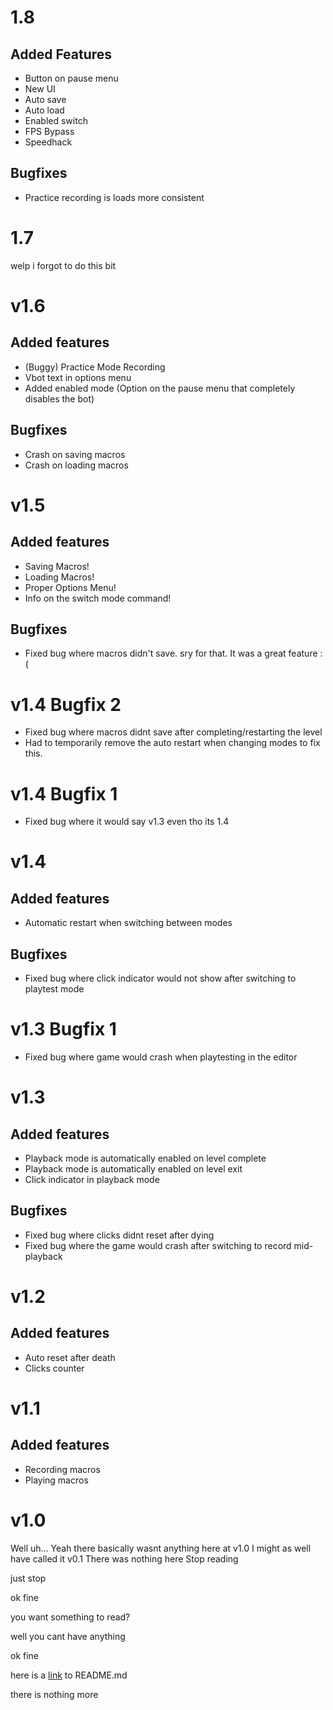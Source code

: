 # 1.8

## Added Features

- Button on pause menu
- New UI
- Auto save
- Auto load
- Enabled switch
- FPS Bypass
- Speedhack

## Bugfixes

- Practice recording is loads more consistent

# 1.7

welp i forgot to do this bit

# v1.6

## Added features

- (Buggy) Practice Mode Recording
- Vbot text in options menu
- Added enabled mode (Option on the pause menu that completely disables the bot)

## Bugfixes

- Crash on saving macros
- Crash on loading macros

# v1.5

## Added features

- Saving Macros!
- Loading Macros!
- Proper Options Menu!
- Info on the switch mode command!

## Bugfixes

- Fixed bug where macros didn't save. sry for that. It was a great feature :(

# v1.4 Bugfix 2

- Fixed bug where macros didnt save after completing/restarting the level
- Had to temporarily remove the auto restart when changing modes to fix this. 

# v1.4 Bugfix 1

- Fixed bug where it would say v1.3 even tho its 1.4

# v1.4

## Added features

- Automatic restart when switching between modes

## Bugfixes

- Fixed bug where click indicator would not show after switching to playtest mode

# v1.3 Bugfix 1

- Fixed bug where game would crash when playtesting in the editor

# v1.3

## Added features

- Playback mode is automatically enabled on level complete
- Playback mode is automatically enabled on level exit
- Click indicator in playback mode

## Bugfixes

- Fixed bug where clicks didnt reset after dying
- Fixed bug where the game would crash after switching to record mid-playback

# v1.2

## Added features

- Auto reset after death
- Clicks counter

# v1.1

## Added features

- Recording macros
- Playing macros

# v1.0

Well uh...
Yeah there basically wasnt anything here at v1.0
I might as well have called it v0.1
There was nothing here
Stop reading



just stop




ok fine




you want something to read?




well you cant have anything







ok fine







here is a [link](https://www.youtube.com/watch?v=ub82Xb1C8os) to README.md






there is nothing more

